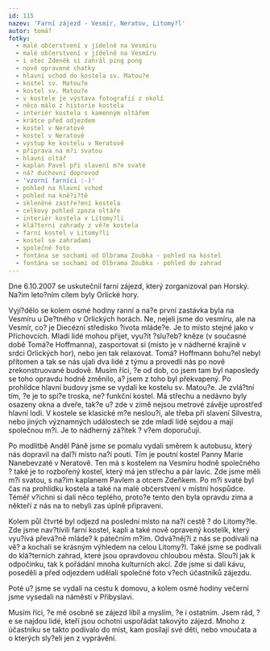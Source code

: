 ```yaml
---
id: 115
nazev: 'Farní zájezd - Vesmír, Neratov, Litomy?l'
autor: tomá?
fotky:
  - malé občerstvení v jídelně na Vesmíru
  - malé občerstvení v jídelně na Vesmíru
  - i otec Zdeněk si zahrál ping pong
  - nově opravené chatky
  - hlavní vchod do kostela sv. Matou?e
  - kostel sv. Matou?e
  - kostel sv. Matou?e
  - v kostele je výstava fotografií z okolí
  - něco málo z historie kostela
  - interiér kostela s kamenným oltářem
  - krátce před odjezdem
  - kostel v Neratově
  - kostel v Neratově
  - výstup ke kostelu v Neratově
  - příprava na m?i svatou
  - hlavní oltář
  - kaplan Pavel při slavení m?e svaté
  - ná? duchovní doprovod
  - 'vzorní farníci :-)'
  - pohled na hlavní vchod
  - pohled na kně?i?tě
  - skleněné zastře?ení kostela
  - celkový pohled zpoza oltáře
  - interiér kostela v Litomy?li
  - klá?terní zahrady z vě?e kostela
  - farní kostel v Litomy?li
  - kostel se zahradami
  - společné foto
  - fontána se sochami od Olbrama Zoubka - pohled na kostel
  - fontána se sochami od Olbrama Zoubka - pohled do zahrad
---
```

Dne 6.10.2007 se uskutečnil farní zájezd, který zorganizoval pan Horský. Na?im leto?ním cílem byly Orlické hory.<p>
Vyjí?dělo se kolem osmé hodiny ranní a na?e první zastávka byla na Vesmíru u De?tného v Orlických horách. Ne, nejeli jsme do vesmíru, ale na Vesmír, co? je Diecézní středisko ?ivota mláde?e. Je to místo stejné jako v Příchovcích. Mladí lidé mohou přijet, vyu?ít ?slu?eb? kněze (v současné době Tomá?e Hoffmanna), zasportovat si (místo je v nádherné krajině v srdci Orlických hor), nebo jen tak relaxovat. Tomá? Hoffmann bohu?el nebyl přítomen a tak se nás ujali dva lidé z týmu a provedli nás po nově zrekonstruované budově. Musím říci, ?e od dob, co jsem tam byl naposledy se toho opravdu hodně změnilo, a? jsem z toho byl překvapený. Po prohlídce hlavní budovy jsme se vydali ke kostelu sv. Matou?e. Je zvlá?tní tím, ?e je to spí?e troska, ne? funkční kostel. Má střechu a nedávno byly osazeny okna a dveře, tak?e u? zde v zimě nejsou metrové závěje uprostřed hlavní lodi. V kostele  se klasické m?e neslou?í, ale třeba při slavení Silvestra, nebo jiných významných událostech se zde mladí lidé sejdou a mají společnou m?i. Je to nádherný zá?itek ? v?em doporučuji. <p>
Po modlitbě Anděl Páně jsme se pomalu vydali směrem k autobusu, který nás dopravil na dal?í místo na?í pouti. Tím je poutní kostel Panny Marie Nanebevzaté v Neratově. Ten má s kostelem na Vesmíru hodně společného ? také je to rozbořený kostel, který má jen střechu a pár lavic. Zde jsme měli m?i svatou, s na?im kaplanem Pavlem a otcem Zdeňkem. Po m?i svaté byl čas na prohlídku kostela a také na malé občerstvení v místní hospůdce. Téměř v?ichni si dali něco teplého, proto?e tento den byla opravdu zima a někteří z nás na to nebyli zas úplně připraveni. <p>
Kolem půl čtvrté byl odjezd na poslední místo na na?í cestě ? do Litomy?le. Zde jsme nav?tívili farní kostel, kapli a také nově opravený kostelík, který vyu?ívá převá?ně mláde? k pátečním m?ím. Odvá?něj?í z nás se podívali na vě? a kochali se krásným výhledem na celou Litomy?l. Také jsme se podívali do klá?terních zahrad, které jsou opravdovou chloubou města. Slou?í jak k odpočinku, tak k pořádání mnoha kulturních akcí. Zde jsme si dali kávu, poseděli a před odjezdem udělali společné foto v?ech účastníků zájezdu. <p>
Poté u? jsme se vydali na cestu k domovu, a kolem osmé hodiny večerní jsme vysedali na náměstí v Přibyslavi.<p>
Musím říci, ?e mě osobně se zájezd líbil a myslím, ?e i ostatním. Jsem rád, ?e se najdou lidé, kteří jsou ochotni uspořádat takovýto zájezd. Mnoho z účastníku se takto podívalo do míst, kam posílají své děti, nebo vnoučata a o kterých sly?eli jen z vyprávění. <p>
